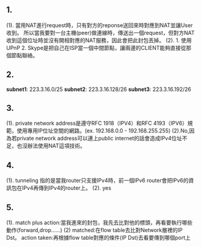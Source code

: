 ## 1. 
(1). 當用NAT進行request時，只有對方的reponse送回來時對應到NAT並讓User收到。 所以當我要對一台主機(peer)做連線時，傳送出一個request，但對方NAT收到這個位址時並沒有開相對應的NAT服務，因此會把此封包丟掉。 
(2).
	1. 使用UPnP 
	2. Skype是把自己在ISP當一個中間節點，讓兩邊的CLIENT能夠直接從那個節點聯絡。 
## 2. 
**subnet1**: 223.3.16.0/25 
**subnet2**: 223.3.16.128/26 
**subnet3**: 223.3.16.192/26 
## 3. 
(1). private network address是遵守RFC 1918（IPV4）和RFC 4193（IPV6）規範，使用專用IP位址空間的網路。(ex. 192.168.0.0 - 192.168.255.255) 
(2).No,因為若private network address可以連上public internet的話會造成IPv4位址不足，也沒辦法使用NAT這項技術。 
## 4. 
(1). tunneling 指的是當我router只支援IPv4時，前一個IPv6 router會把IPv6的資訊包在IPv4再傳到IPv4的router上。 
(2). yes 
## 5. 
(1). match plus action:當我進來的封包，我先去比對他的標頭，再看要執行哪些動作(forward,drop......) 
(2) matched:在flow table去比對Network層裡的IP Dst。 action taken:再根據flow table對應的條件(IP Dst)去看要傳到哪個port上